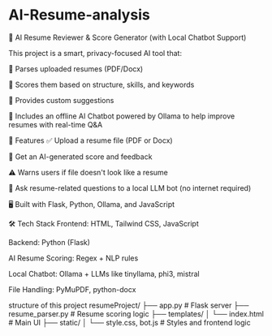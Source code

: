 # AI-Resume-analysis
🧠 AI Resume Reviewer &amp; Score Generator (with Local Chatbot Support)



This project is a smart, privacy-focused AI tool that:

📄 Parses uploaded resumes (PDF/Docx)

🧠 Scores them based on structure, skills, and keywords

💬 Provides custom suggestions

🤖 Includes an offline AI Chatbot powered by Ollama to help improve resumes with real-time Q&A

🎯 Features
✅ Upload a resume file (PDF or Docx)

🧠 Get an AI-generated score and feedback

⚠️ Warns users if file doesn't look like a resume

💬 Ask resume-related questions to a local LLM bot (no internet required)

🖥 Built with Flask, Python, Ollama, and JavaScript

🛠 Tech Stack
Frontend: HTML, Tailwind CSS, JavaScript

Backend: Python (Flask)

AI Resume Scoring: Regex + NLP rules

Local Chatbot: Ollama + LLMs like tinyllama, phi3, mistral

File Handling: PyMuPDF, python-docx

structure of this project
resumeProject/
├── app.py                 # Flask server
├── resume_parser.py       # Resume scoring logic
├── templates/
│   └── index.html         # Main UI
├── static/
│   └── style.css, bot.js  # Styles and frontend logic

